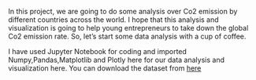 In this project, we are going to do some analysis over Co2 emission by different countries across the world.
I hope that this analysis and visualization is going to help young entrepreneurs to take down the global Co2 emission rate.
So, let’s start some data analysis with a cup of coffee.

I have used Jupyter Notebook for coding and imported Numpy,Pandas,Matplotlib and Plotly here for our data analysis and visualization here.
You can download the dataset from [here](https://www.kaggle.com/code/meetshukla28/global-co2-emissions)
